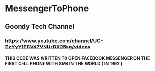 # MessengerToPhone
## Goondy Tech Channel
### https://www.youtube.com/channel/UC-ZzYyY1ESVd7VNUrDX25sg/videos

#### THIS CODE WAS WRITTEN TO OPEN FACEBOOK MESSENGER ON THE FIRST CELL PHONE WITH SMS IN THE WORLD ( IN 1992 )
